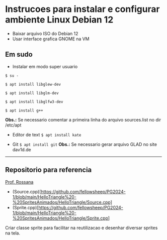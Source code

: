 # Instrucoes para instalar e configurar ambiente Linux Debian 12

+ Baixar arquivo ISO do Debian 12
+ Usar interface grafica GNOME na VM

## Em sudo
+ Instalar em modo super usuario

``` $ su - ```

``` $ apt install libglew-dev ```

``` $ apt install libglm-dev ```

``` $ apt install libglfw3-dev ```

``` $ apt install g++ ```

**Obs.:** Se necessario comentar a primeira linha do arquivo sources.list no dir /etc/apt

+ Editor de text
``` $ apt install kate ```

+ Git
``` $ apt install git ```
**Obs.:** Se necessario gerar arquivo GLAD no site dav1d.de

---

## Repositorio para referencia
[Prof. Rossana](https://github.com/fellowsheep/PG2024-1/tree/main/HelloTriangle%20-%20SpritesAnimados/HelloTriangle)

- (Source.cpp)[https://github.com/fellowsheep/PG2024-1/blob/main/HelloTriangle%20-%20SpritesAnimados/HelloTriangle/Source.cpp]
- (Sprite.cpp)[https://github.com/fellowsheep/PG2024-1/blob/main/HelloTriangle%20-%20SpritesAnimados/HelloTriangle/Sprite.cpp]

Criar classe sprite para facilitar na reutilizacao e desenhar diversar sprites na tela.
